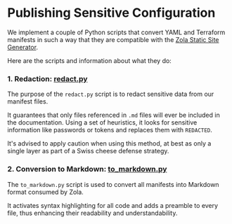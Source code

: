 # Publishing Sensitive Configuration

We implement a couple of Python scripts that convert YAML and Terraform manifests in such a way that they are compatible with the [Zola Static Site Generator](https://www.getzola.org/).

Here are the scripts and information about what they do:

### 1. Redaction: [redact.py](redact.py)

The purpose of the `redact.py` script is to redact sensitive data from our manifest files.

It guarantees that only files referenced in `.md` files will ever be included in the documentation.
Using a set of heuristics, it looks for sensitive information like passwords or tokens and replaces them with `REDACTED`.

It's advised to apply caution when using this method, at best as only a single layer as part of a Swiss cheese defense strategy.

### 2. Conversion to Markdown: [to_markdown.py](to_markdown.py)

The `to_markdown.py` script is used to convert all manifests into Markdown format consumed by Zola.

It activates syntax highlighting for all code and adds a preamble to every file,
thus enhancing their readability and understandability.
